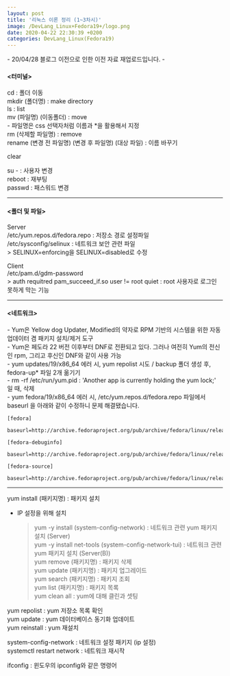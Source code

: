 ```yaml
---
layout: post
title: '리눅스 이론 정리 (1~3차시)'
image: /DevLang_Linux+Fedora19+/logo.png
date: 2020-04-22 22:30:39 +0200
categories: DevLang_Linux(Fedora19)
---
```



\- 20/04/28 블로그 이전으로 인한 이전 자료 재업로드입니다. -



#### <터미널>

cd : 폴더 이동  
mkdir (폴더명) : make directory  
ls : list  
mv (파일명) (이동폴더) : move  
    - 파일명은 css 선택자처럼 이름과 *을 활용해서 지정   
rm (삭제할 파일명) : remove  
rename (변경 전 파일명) (변경 후 파일명) (대상 파일) : 이름 바꾸기  
  
clear  
  
su - : 사용자 변경  
reboot : 재부팅  
passwd : 패스워드 변경

* * *

#### <폴더 및 파일>

Server  
/etc/yum.repos.d/fedora.repo : 저장소 경로 설정파일  
/etc/sysconfig/selinux : 네트워크 보안 관련 파일  
    > SELINUX=enforcing을 SELINUX=disabled로 수정   
  
Client  
/etc/pam.d/gdm-password  
    > auth requitred pam_succeed_if.so user != root quiet : root 사용자로 로그인 못하게 막는 기능 

* * *

#### <네트워크>

\- Yum은 Yellow dog Updater, Modified의 약자로 RPM 기반의 시스템을 위한 자동 업데이터 겸 패키지 설치/제거
도구  
\- Yum은 페도라 22 버전 이후부터 DNF로 전환되고 있다. 그러나 여전히 Yum의 전신인 rpm, 그리고 후신인 DNF와 같이 사용
가능  
\- yum updates/19/x86_64 에러 시, yum repolist 시도 / backup 폴더 생성 후, fedora-up* 파일
2개 옮기기  
\- rm -rf /etc/run/yum.pid : 'Another app is currently holding the yum lock;'
일 때, 삭제  
\- yum fedora/19/x86_64 에러 시, /etc/yum.repos.d/fedora.repo 파일에서 baseurl 을 아래와
같이 수정하니 문제 해결됐습니다.  
  

    [fedora]   
     baseurl=http://archive.fedoraproject.org/pub/archive/fedora/linux/releases/$releasever/Everything/$basearch/os/   
  
    [fedora-debuginfo]   
     baseurl=http://archive.fedoraproject.org/pub/archive/fedora/linux/releases/$releasever/Everything/$basearch/debug/   
  
    [fedora-source]   
     baseurl=http://archive.fedoraproject.org/pub/archive/fedora/linux/releases/$releasever/Everything/source/SRPMS/   
---  
  
  
yum install (패키지명) : 패키지 설치  
  - IP 설정을 위해 설치   
    > yum -y install (system-config-network) : 네트워크 관련 yum 패키지 설치 (Server)   
    > yum -y install net-tools (system-config-network-tui) : 네트워크 관련 yum 패키지 설치 (Server(B))   
yum remove (패키지명) : 패키지 삭제  
yum update (패키지명) : 패키지 업그레이드  
yum search (패키지명) : 패키지 조회  
yum list (패키지명) : 패키지 목록  
yum clean all : yum에 대해 클린과 셋팅  
  
yum repolist : yum 저장소 목록 확인  
yum update : yum 데이터베이스 동기화 업데이트  
yum reinstall : yum 재설치  
  
system-config-network : 네트워크 설정 패키지 (ip 설정)  
systemctl restart network : 네트워크 재시작  
  
ifconfig : 윈도우의 ipconfig와 같은 명령어








